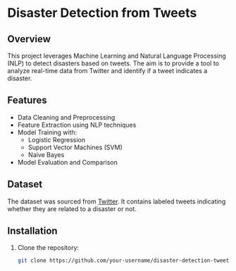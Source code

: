 # Disaster Detection from Tweets

## Overview
This project leverages Machine Learning and Natural Language Processing (NLP) to detect disasters based on tweets. The aim is to provide a tool to analyze real-time data from Twitter and identify if a tweet indicates a disaster.

## Features
- Data Cleaning and Preprocessing
- Feature Extraction using NLP techniques
- Model Training with:
  - Logistic Regression
  - Support Vector Machines (SVM)
  - Naive Bayes
- Model Evaluation and Comparison

## Dataset
The dataset was sourced from [Twitter](#). It contains labeled tweets indicating whether they are related to a disaster or not.

## Installation
1. Clone the repository:
   ```bash
   git clone https://github.com/your-username/disaster-detection-tweets.git
